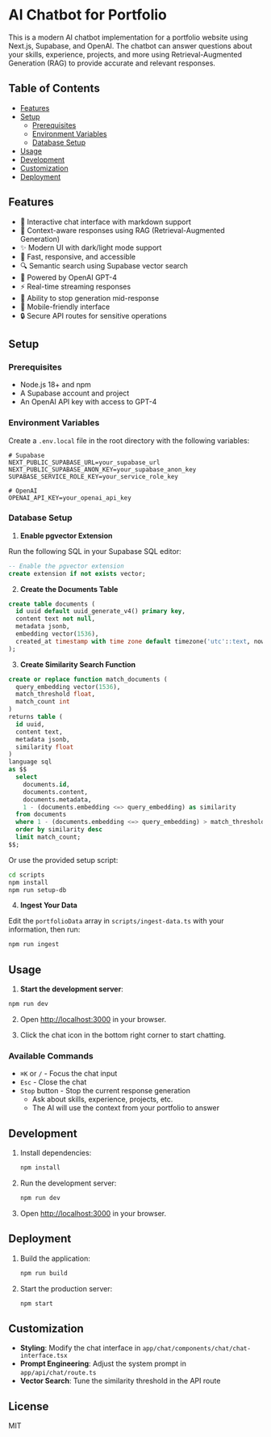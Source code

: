 # AI Chatbot for Portfolio

This is a modern AI chatbot implementation for a portfolio website using Next.js, Supabase, and OpenAI. The chatbot can answer questions about your skills, experience, projects, and more using Retrieval-Augmented Generation (RAG) to provide accurate and relevant responses.

## Table of Contents

- [Features](#features)
- [Setup](#setup)
  - [Prerequisites](#prerequisites)
  - [Environment Variables](#environment-variables)
  - [Database Setup](#database-setup)
- [Usage](#usage)
- [Development](#development)
- [Customization](#customization)
- [Deployment](#deployment)

## Features

- 💬 Interactive chat interface with markdown support
- 🧠 Context-aware responses using RAG (Retrieval-Augmented Generation)
- ✨ Modern UI with dark/light mode support
- 🚀 Fast, responsive, and accessible
- 🔍 Semantic search using Supabase vector search
- 🤖 Powered by OpenAI GPT-4
- ⚡ Real-time streaming responses
- 🛑 Ability to stop generation mid-response
- 📱 Mobile-friendly interface
- 🔒 Secure API routes for sensitive operations

## Setup

### Prerequisites

- Node.js 18+ and npm
- A Supabase account and project
- An OpenAI API key with access to GPT-4

### Environment Variables

Create a `.env.local` file in the root directory with the following variables:

```env
# Supabase
NEXT_PUBLIC_SUPABASE_URL=your_supabase_url
NEXT_PUBLIC_SUPABASE_ANON_KEY=your_supabase_anon_key
SUPABASE_SERVICE_ROLE_KEY=your_service_role_key

# OpenAI
OPENAI_API_KEY=your_openai_api_key
```

### Database Setup

1. **Enable pgvector Extension**

Run the following SQL in your Supabase SQL editor:

```sql
-- Enable the pgvector extension
create extension if not exists vector;
```

2. **Create the Documents Table**

```sql
create table documents (
  id uuid default uuid_generate_v4() primary key,
  content text not null,
  metadata jsonb,
  embedding vector(1536),
  created_at timestamp with time zone default timezone('utc'::text, now()) not null
);
```

3. **Create Similarity Search Function**

```sql
create or replace function match_documents (
  query_embedding vector(1536),
  match_threshold float,
  match_count int
)
returns table (
  id uuid,
  content text,
  metadata jsonb,
  similarity float
)
language sql
as $$
  select
    documents.id,
    documents.content,
    documents.metadata,
    1 - (documents.embedding <=> query_embedding) as similarity
  from documents
  where 1 - (documents.embedding <=> query_embedding) > match_threshold
  order by similarity desc
  limit match_count;
$$;
```

Or use the provided setup script:

```bash
cd scripts
npm install
npm run setup-db
```

4. **Ingest Your Data**

Edit the `portfolioData` array in `scripts/ingest-data.ts` with your information, then run:

```bash
npm run ingest
```

## Usage

1. **Start the development server**:

```bash
npm run dev
```

2. Open [http://localhost:3000](http://localhost:3000) in your browser.

3. Click the chat icon in the bottom right corner to start chatting.

### Available Commands

- `⌘K` or `/` - Focus the chat input
- `Esc` - Close the chat
- `Stop` button - Stop the current response generation
  - Ask about skills, experience, projects, etc.
  - The AI will use the context from your portfolio to answer

## Development

1. Install dependencies:

   ```bash
   npm install
   ```

2. Run the development server:

   ```bash
   npm run dev
   ```

3. Open [http://localhost:3000](http://localhost:3000) in your browser.

## Deployment

1. Build the application:

   ```bash
   npm run build
   ```

2. Start the production server:
   ```bash
   npm start
   ```

## Customization

- **Styling**: Modify the chat interface in `app/chat/components/chat/chat-interface.tsx`
- **Prompt Engineering**: Adjust the system prompt in `app/api/chat/route.ts`
- **Vector Search**: Tune the similarity threshold in the API route

## License

MIT

